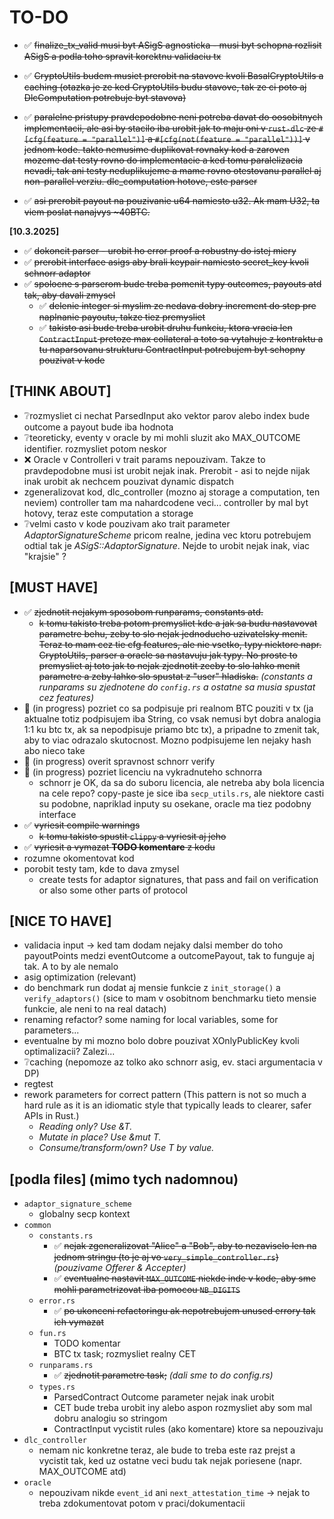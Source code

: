 # TO-DO

- ✅ ~~finalize_tx_valid musi byt ASigS agnosticka - musi byt schopna rozlisit ASigS a podla toho spravit korektnu validaciu tx~~

- ✅ ~~CryptoUtils budem musiet prerobit na stavove kvoli BasalCryptoUtils a caching (otazka je ze ked CryptoUtils budu stavove, tak ze ci poto aj DlcComputation potrebuje byt stavova)~~

- ✅ ~~paralelne pristupy pravdepodobne neni potreba davat do oosobitnych implementacii, ale asi by stacilo iba urobit jak to maju oni v `rust-dlc` ze `#[cfg(feature = "parallel")]` a `#[cfg(not(feature = "parallel"))]` v jednom kode. takto nemusime duplikovat rovnaky kod a zaroven mozeme dat testy rovno do implementacie a ked tomu paralelizacia nevadi, tak ani testy neduplikujeme a mame rovno otestovanu parallel aj non-parallel verziu. dlc_computation hotove, este parser~~
- ✅ <del>asi prerobit payout na pouzivanie u64 namiesto u32. Ak mam U32, ta viem poslat nanajvys ~40BTC. </del>

**[10.3.2025]**
- ✅ ~~dokoncit parser - urobit ho error proof a robustny do istej miery~~
- ✅ ~~prerobit interface asigs aby brali keypair namiesto secret_key kvoli schnorr adaptor~~
- ✅ ~~spolocne s parserom bude treba pomenit typy outcomes, payouts atd tak, aby davali zmysel~~
    + ✅ ~~delenie integer si myslim ze nedava dobry increment do step pre naplnanie payoutu, takze tiez premysliet~~
    + ✅ ~~takisto asi bude treba urobit druhu funkciu, ktora vracia len `ContractInput` pretoze max collateral a toto sa vytahuje z kontraktu a tu naparsovanu strukturu ContractInput potrebujem byt schopny pouzivat v kode~~

## [THINK ABOUT]
- ❔rozmysliet ci nechat ParsedInput ako vektor parov alebo index bude outcome a payout bude iba hodnota
- ❔teoreticky, eventy v oracle by mi mohli sluzit ako MAX_OUTCOME identifier. rozmysliet potom neskor
- ❌ Oracle v Controlleri v trait params nepouzivam. Takze to pravdepodobne musi ist urobit nejak inak. Prerobit - asi to nejde nijak inak urobit ak nechcem pouzivat dynamic dispatch
- zgeneralizovat kod, dlc_controller (mozno aj storage a computation, ten neviem) controller tam ma nahardcodene veci... controller by mal byt hotovy, teraz este computation a storage
- ❔velmi casto v kode pouzivam ako trait parameter *AdaptorSignatureScheme* pricom realne, jedina vec ktoru potrebujem odtial tak je *ASigS::AdaptorSignature*. Nejde to urobit nejak inak, viac "krajsie" ?

## [MUST HAVE]
- ✅ ~~zjednotit nejakym sposobom runparams, constants atd.~~
    + ~~k tomu takisto treba potom premysliet kde a jak sa budu nastavovat parametre behu, zeby to slo nejak jednoducho uzivatelsky menit. Teraz to mam cez tie cfg features, ale nie vsetko, typy niektore napr. CryptoUtils, parser a oracle sa nastavuju jak typy. No proste to premysliet aj toto jak to nejak zjednotit zeeby to slo lahko menit parametre a zeby lahko slo spustat z "user" hladiska.~~ _(constants a runparams su zjednotene do `config.rs` a ostatne sa musia spustat cez features)_
- 🔄 (in progress) pozriet co sa podpisuje pri realnom BTC pouziti v tx (ja aktualne totiz podpisujem iba String, co vsak nemusi byt dobra analogia 1:1 ku btc tx, ak sa nepodpisuje priamo btc tx), a pripadne to zmenit tak, aby to viac odrazalo skutocnost. Mozno podpisujeme len nejaky hash abo nieco take
- 🔄 (in progress) overit spravnost schnorr verify
- 🔄 (in progress) pozriet licenciu na vykradnuteho schnorra
    + schnorr je OK, da sa do suboru licencia, ale netreba aby bola licencia na cele repo? copy-paste je sice iba `secp_utils.rs`, ale niektore casti su podobne, napriklad inputy su osekane, oracle ma tiez podobny interface
- ✅ ~~vyriesit compile warnings~~
    + ~~k tomu takisto spustit `clippy` a vyriesit aj jeho~~
- ✅ ~~vyriesit a vymazat **TODO komentare** z kodu~~
- rozumne okomentovat kod
- porobit testy tam, kde to dava zmysel
    + create tests for adaptor signatures, that pass and fail on verification or also some other parts of protocol


## [NICE TO HAVE]
- validacia input -> ked tam dodam nejaky dalsi member do toho payoutPoints medzi eventOutcome a outcomePayout, tak to funguje aj tak. A to by ale nemalo
- asig optimization (relevant)
- do benchmark run dodat aj mensie funkcie z `init_storage()` a `verify_adaptors()` (sice to mam v osobitnom benchmarku tieto mensie funkcie, ale neni to na real datach)
- renaming refactor? some naming for local variables, some for parameters...
- eventualne by mi mozno bolo dobre pouzivat XOnlyPublicKey kvoli optimalizacii? Zalezi...
- ❔caching (nepomoze az tolko ako schnorr asig, ev. staci argumentacia v DP)
- regtest
- rework parameters for correct pattern (This pattern is not so much a hard rule as it is an idiomatic style that typically leads to clearer, safer APIs in Rust.)
    + _Reading only? Use &T._
    + _Mutate in place? Use &mut T._
    + _Consume/transform/own? Use T by value._

## [podla files] (mimo tych nadomnou)
- `adaptor_signature_scheme`
    + globalny secp kontext
- `common`
    - `constants.rs`
        + ✅ ~~nejak zgeneralizovat "Alice" a "Bob", aby to nezaviselo len na jednom stringu (to je aj vo `very_simple_controller.rs`)~~ _(pouzivame Offerer & Accepter)_
        + ✅ ~~eventualne nastavit `MAX_OUTCOME` niekde inde v kode, aby sme mohli parametrizovat iba pomocou `NB_DIGITS`~~
    - `error.rs`
        + ✅ ~~po ukonceni refactoringu ak nepotrebujem unused errory tak ich vymazat~~
    - `fun.rs`
        + TODO komentar
        + BTC tx task; rozmysliet realny CET
    - `runparams.rs`
        + ✅ ~~zjednotit parametre task;~~ *(dali sme to do config.rs)*
    - `types.rs`
        + ParsedContract Outcome parameter nejak inak urobit
        + CET bude treba urobit iny alebo aspon rozmysliet aby som mal dobru analogiu so stringom
        + ContractInput vycistit rules (ako komentare) ktore sa nepouzivaju
- `dlc_controller`
    + nemam nic konkretne teraz, ale bude to treba este raz prejst a vycistit tak, ked uz ostatne veci budu tak nejak poriesene (napr. MAX_OUTCOME atd)
- `oracle`
    + nepouzivam nikde `event_id` ani `next_attestation_time` -> nejak to treba zdokumentovat potom v praci/dokumentacii